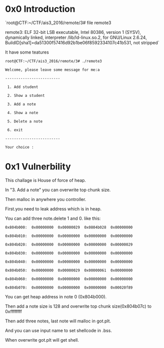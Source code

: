0x0 Introduction
================

`root@CTF:~/CTF/ais3_2016/remote/3# file remote3 

remote3: ELF 32-bit LSB executable, Intel 80386, version 1 (SYSV), dynamically linked, interpreter /lib/ld-linux.so.2, for GNU/Linux 2.6.24, BuildID[sha1]=da51300f57416d92b1be06f8592334107c41b531, not stripped`

It have some teatures

	root@CTF:~/CTF/ais3_2016/remote/3# ./remote3 

	Welcome, please leave some message for me:a

	-------------------------

	 1. Add student          

	 2. Show a student       

	 3. Add a note           
	
	 4. Show a note          

	 5. Delete a note        

	 6. exit                 
	
	-------------------------
	
	Your choice :

0x1 Vulnerbility
================

This challage is House of force of heap.

In "3. Add a note" you can overwrite top chunk size.

Then malloc in anywhere you controller.

First.you need to leak address which is in heap.

You can add three note.delete 1 and 0. like this:

	0x804b000:	0x00000000	0x00000029	0x0804b028	0x00000000

	0x804b010:	0x00000000	0x00000000	0x00000000	0x00000000

	0x804b020:	0x00000000	0x00000000	0x00000000	0x00000029

	0x804b030:	0x00000000	0x00000000	0x00000000	0x00000000

	0x804b040:	0x00000000	0x00000000	0x00000000	0x00000000

	0x804b050:	0x00000000	0x00000029	0x00000061	0x00000000

	0x804b060:	0x00000000	0x00000000	0x00000000	0x00000000

	0x804b070:	0x00000000	0x00000000	0x00000000	0x00020f89

You can get heap address in note 0 (0x804b000).

Then add a note size is 128 and overwrite top chunk size(0x804b07c) to 0xffffffff

Then add three notes, last note will malloc in got.plt.

And you can use input name to set shellcode in .bss.

When overwrite got.plt will get shell.
